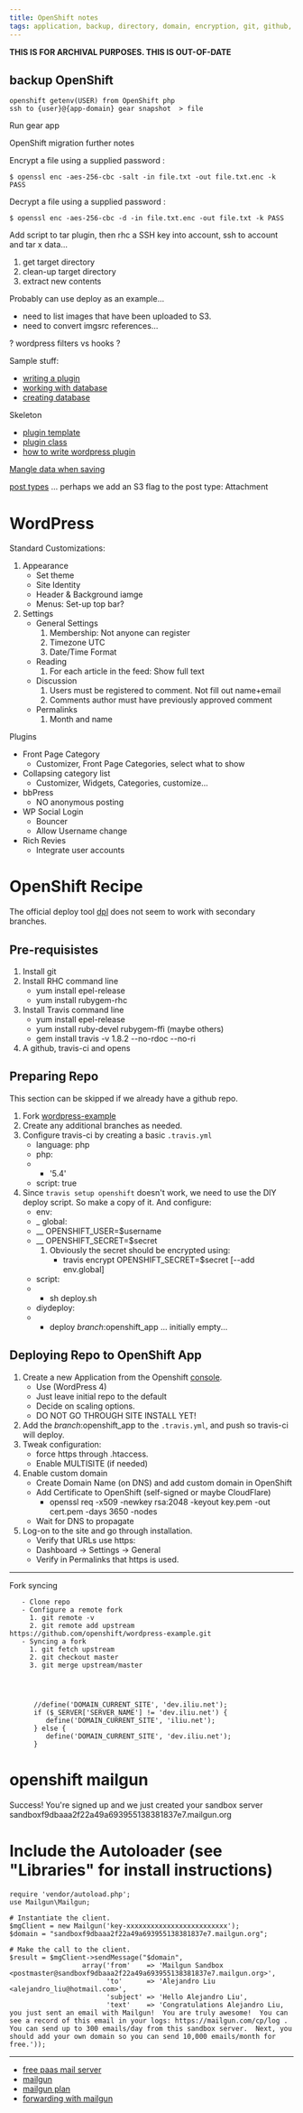 ```yaml
---
title: OpenShift notes
tags: application, backup, directory, domain, encryption, git, github, installation, login, openssl, password, remote, settings, setup, wordpress
---
```


**THIS IS FOR ARCHIVAL PURPOSES.  THIS IS OUT-OF-DATE**

## backup OpenShift

```
openshift getenv(USER) from OpenShift php
ssh to {user}@{app-domain} gear snapshot  > file
```

Run gear app


OpenShift migration further notes

Encrypt a file using a supplied password :

```
$ openssl enc -aes-256-cbc -salt -in file.txt -out file.txt.enc -k PASS
```

Decrypt a file using a supplied password :

```
$ openssl enc -aes-256-cbc -d -in file.txt.enc -out file.txt -k PASS
```

Add script to tar plugin, then rhc a SSH key into account,
ssh to account and tar x data...

1. get target directory
2. clean-up target directory
3. extract new contents

Probably can use deploy as an example...

- need to list images that have been uploaded to S3.
- need to convert imgsrc references...

? wordpress filters vs hooks ?

Sample stuff:

- [writing a plugin](https://codex.wordpress.org/Writing_a_Plugin#Saving_Plugin_Data_to_the_Database)
- [working with database](https://www.sitepoint.com/working-with-databases-in-wordpress/)
- [creating database](https://premium.wpmudev.org/blog/creating-database-tables-for-plugins/)

Skeleton

- [plugin template](https://github.com/convissor/oop-plugin-template-solution)
- [plugin class](http://wordpress.stackexchange.com/questions/44708/using-a-plugin-class-inside-a-template)
- [how to write wordpress plugin](http://www.yaconiello.com/blog/how-to-write-wordpress-plugin/)

[Mangle data when saving](http://wordpress.stackexchange.com/questions/35931/how-can-i-edit-post-data-before-it-is-saved)

[post types](https://codex.wordpress.org/Post_Types)
... perhaps we add an S3 flag to the post type: Attachment

# WordPress

Standard Customizations:

1. Appearance
   - Set theme
   - Site Identity
   - Header & Background iamge
   - Menus: Set-up top bar?
2. Settings
   - General Settings
     1. Membership: Not anyone can register
     2. Timezone UTC
     3. Date/Time Format
   - Reading
     1. For each article in the feed: Show full text
   - Discussion
     1. Users must be registered to comment.  Not fill out name+email
     2. Comments author must have previously approved comment
   - Permalinks
     1. Month and name

   
Plugins

- Front Page Category
  - Customizer, Front Page Categories, select what to show
- Collapsing category list
  - Customizer, Widgets, Categories, customize...
- bbPress
  - NO anonymous posting
- WP Social Login
  - Bouncer
   - Allow Username change
- Rich Revies
  - Integrate user accounts

# OpenShift Recipe

The official deploy tool [dpl](https://github.com/travis-ci/dpl) does not 
seem to work with secondary branches.

## Pre-requisistes

1. Install git
2. Install RHC command line
   - yum install epel-release
   - yum install rubygem-rhc
3. Install Travis command line
   - yum install epel-release
   - yum install ruby-devel rubygem-ffi (maybe others)
   - gem install travis -v 1.8.2 --no-rdoc --no-ri
4. A github, travis-ci and opens

## Preparing Repo

This section can be skipped if we already have a github repo.

1. Fork [wordpress-example](https://github.com/openshift/wordpress-example.git)
2. Create any additional branches as needed.
3. Configure travis-ci by creating a basic `.travis.yml`
   - language: php
   - php:
   - - '5.4'
   - script: true
4. Since `travis setup openshift` doesn't work, we need to use the DIY
   deploy script.  So make a copy of it.  And configure:
   - env:
   - \_ global:
   - \_\_ OPENSHIFT\_USER=$username
   - \_\_ OPENSHIFT\_SECRET=$secret
     1. Obviously the secret should be encrypted using:
        - travis encrypt OPENSHIFT\_SECRET=$secret [--add env.global]
   - script:
   - - sh deploy.sh
   - diydeploy:
   - - deploy $branch:$openshift_app ... initially empty...

## Deploying Repo to OpenShift App

1. Create a new Application from the Openshift
   [console](https://www.openshift.com/).
   - Use (WordPress 4)
   - Just leave initial repo to the default
   - Decide on scaling options.
   - DO NOT GO THROUGH SITE INSTALL YET!
2. Add the $branch:$openshift_app to the `.travis.yml`, and push so
   travis-ci will deploy.
3. Tweak configuration:
   - force https through .htaccess.
   - Enable MULTISITE (if needed)
4. Enable custom domain
   - Create Domain Name (on DNS) and add custom domain in OpenShift
   - Add Certificate to OpenShift (self-signed or maybe CloudFlare)
     - openssl req -x509 -newkey rsa:2048 -keyout key.pem -out cert.pem -days 3650 -nodes
   - Wait for DNS to propagate
5. Log-on to the site and go through installation.
   - Verify that URLs use https:
    - Dashboard -> Settings -> General
    - Verify in Permalinks that https is used.

* * *

Fork syncing

```
   - Clone repo
   - Configure a remote fork
     1. git remote -v
     2. git remote add upstream https://github.com/openshift/wordpress-example.git
   - Syncing a fork
     1. git fetch upstream
     2. git checkout master
     3. git merge upstream/master




      //define('DOMAIN_CURRENT_SITE', 'dev.iliu.net');
      if ($_SERVER['SERVER_NAME'] != 'dev.iliu.net') {
         define('DOMAIN_CURRENT_SITE', 'iliu.net');
      } else {
         define('DOMAIN_CURRENT_SITE', 'dev.iliu.net');
      }
```

# openshift mailgun

Success! You're signed up and we just created your sandbox server sandboxf9dbaaa2f22a49a693955138381837e7.mailgun.org

# Include the Autoloader (see "Libraries" for install instructions)

```
require 'vendor/autoload.php';
use Mailgun\Mailgun;

# Instantiate the client.
$mgClient = new Mailgun('key-xxxxxxxxxxxxxxxxxxxxxxxxx');
$domain = "sandboxf9dbaaa2f22a49a693955138381837e7.mailgun.org";

# Make the call to the client.
$result = $mgClient->sendMessage("$domain",
                  array('from'    => 'Mailgun Sandbox <postmaster@sandboxf9dbaaa2f22a49a693955138381837e7.mailgun.org>',
                        'to'      => 'Alejandro Liu <alejandro_liu@hotmail.com>',
                        'subject' => 'Hello Alejandro Liu',
                        'text'    => 'Congratulations Alejandro Liu, you just sent an email with Mailgun!  You are truly awesome!  You can see a record of this email in your logs: https://mailgun.com/cp/log .  You can send up to 300 emails/day from this sandbox server.  Next, you should add your own domain so you can send 10,000 emails/month for free.'));
```

* * *

- [free paas mail server](https://blog.openshift.com/free-paas-email-server-with-roundcube/)
- [mailgun](https://blog.openshift.com/email-in-the-cloud-with-mailgun/)
- [mailgun plan](https://mailgun.com/signup?plan=free)
- [forwarding with mailgun](https://www.gregjs.com/linux/2015/forwarding-mail-to-your-gmail-account-with-mailgun/)

